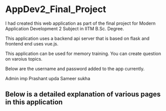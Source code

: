 # AppDev2_Final_Project

I had created this web application as part of the final project for Modern Application Development 2 Subject in IITM B.Sc. Degree.

This application uses a backend api server that is based on flask and frontend end uses vue.js.

This application can be used for memory training. You can create question on varoius topics.

Below are the username and password added to the app currently.

Admin	imp
Prashant	upda
Sameer	sukha

## Below is a detailed explanation of various pages in this application
